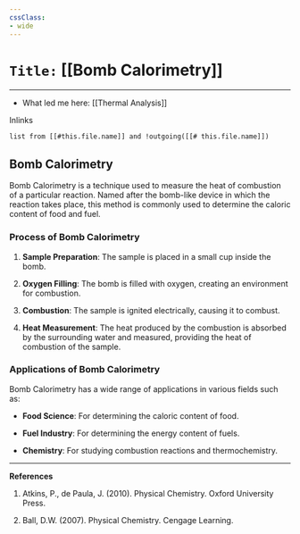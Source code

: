 ```yaml
---
cssClass:
- wide
---
```


# `Title:` [[Bomb Calorimetry]]
--- 

- What led me here: [[Thermal Analysis]]

Inlinks
```dataview 
list from [[#this.file.name]] and !outgoing([[# this.file.name]]) 
```

## Bomb Calorimetry

Bomb Calorimetry is a technique used to measure the heat of combustion of a particular reaction. Named after the bomb-like device in which the reaction takes place, this method is commonly used to determine the caloric content of food and fuel.

### Process of Bomb Calorimetry

1. **Sample Preparation**: The sample is placed in a small cup inside the bomb.

2. **Oxygen Filling**: The bomb is filled with oxygen, creating an environment for combustion.

3. **Combustion**: The sample is ignited electrically, causing it to combust.

4. **Heat Measurement**: The heat produced by the combustion is absorbed by the surrounding water and measured, providing the heat of combustion of the sample.

### Applications of Bomb Calorimetry

Bomb Calorimetry has a wide range of applications in various fields such as:

- **Food Science**: For determining the caloric content of food.

- **Fuel Industry**: For determining the energy content of fuels.

- **Chemistry**: For studying combustion reactions and thermochemistry.

---

**References**

1. Atkins, P., de Paula, J. (2010). Physical Chemistry. Oxford University Press.

2. Ball, D.W. (2007). Physical Chemistry. Cengage Learning.
